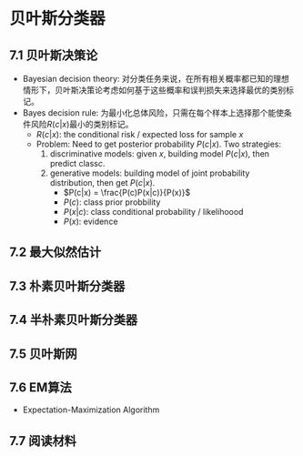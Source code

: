 # 贝叶斯分类器
## 7.1 贝叶斯决策论
- Bayesian decision theory: 对分类任务来说，在所有相关概率都已知的理想情形下，贝叶斯决策论考虑如何基于这些概率和误判损失来选择最优的类别标记。
- Bayes decision rule: 为最小化总体风险，只需在每个样本上选择那个能使条件风险$R(c|x)$最小的类别标记。
	- $R(c|x)$: the conditional risk / expected loss for sample $x$
	- Problem: Need to get posterior probability $P(c|x)$. Two strategies:
		1. discriminative models: given $x$, building model $P(c|x)$, then predict class$c$.
		2. generative models: building model of joint probability distribution, then get $P(c|x)$.
			- $P(c|x) = \frac{P(c)P(x|c)}{P(x)}$
			- $P(c)$: class prior probbility
			- $P(x|c)$: class conditional probability / likelihoood
			- $P(x)$: evidence
## 7.2 最大似然估计
## 7.3 朴素贝叶斯分类器 
## 7.4 半朴素贝叶斯分类器 
## 7.5 贝叶斯网
## 7.6 EM算法
- Expectation-Maximization Algorithm

## 7.7 阅读材料

